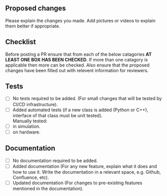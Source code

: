 ## Proposed changes

Please explain the changes you made. Add pictures or videos to explain them better if appropriate.

## Checklist

Before posting a PR ensure that from each of the below catagories **AT LEAST ONE BOX HAS BEEN CHECKED**. If more than one catagory is applicable then more can be checked. Also ensure that the proposed changes have been filled out with relevent information for reviewers.

## Tests

- [ ] No tests required to be added. (For small changes that will be tested by CI/CD infrastructure).
- [ ] Added automated tests (if a new class is added (Python or C++), interface of that class must be unit tested).\
Manually tested:
- [ ] in simulation.
- [ ] on hardware.

## Documentation

- [ ] No documentation required to be added.
- [ ] Added documentation (For any new feature, explain what it does and how to use it. Write the documentation in a relevant space, e.g. Github, Confluence, etc).
- [ ] Updated documentation (For changes to pre-existing features mentioned in the documentation).
